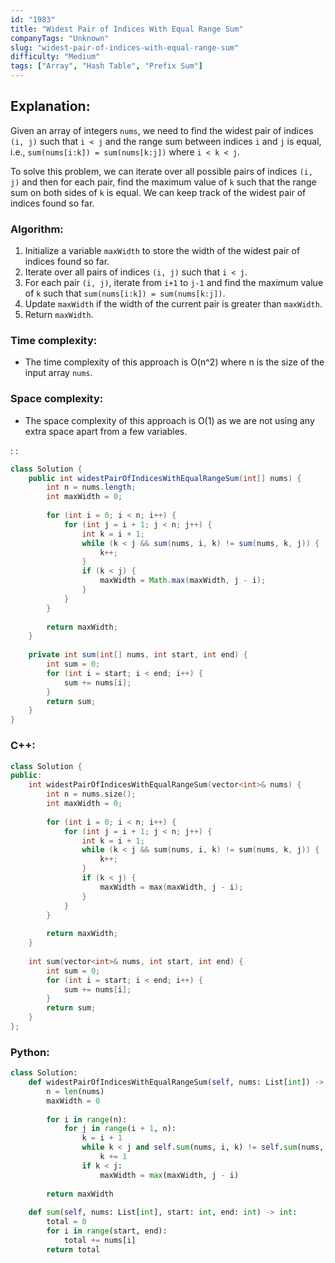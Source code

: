 ```yaml
---
id: "1983"
title: "Widest Pair of Indices With Equal Range Sum"
companyTags: "Unknown"
slug: "widest-pair-of-indices-with-equal-range-sum"
difficulty: "Medium"
tags: ["Array", "Hash Table", "Prefix Sum"]
---
```


## Explanation:

Given an array of integers `nums`, we need to find the widest pair of indices `(i, j)` such that `i < j` and the range sum between indices `i` and `j` is equal, i.e., `sum(nums[i:k]) = sum(nums[k:j])` where `i < k < j`.

To solve this problem, we can iterate over all possible pairs of indices `(i, j)` and then for each pair, find the maximum value of `k` such that the range sum on both sides of `k` is equal. We can keep track of the widest pair of indices found so far.

### Algorithm:
1. Initialize a variable `maxWidth` to store the width of the widest pair of indices found so far.
2. Iterate over all pairs of indices `(i, j)` such that `i < j`.
3. For each pair `(i, j)`, iterate from `i+1` to `j-1` and find the maximum value of `k` such that `sum(nums[i:k]) = sum(nums[k:j])`.
4. Update `maxWidth` if the width of the current pair is greater than `maxWidth`.
5. Return `maxWidth`.

### Time complexity:
- The time complexity of this approach is O(n^2) where n is the size of the input array `nums`.

### Space complexity:
- The space complexity of this approach is O(1) as we are not using any extra space apart from a few variables.

:
:
```java
class Solution {
    public int widestPairOfIndicesWithEqualRangeSum(int[] nums) {
        int n = nums.length;
        int maxWidth = 0;
        
        for (int i = 0; i < n; i++) {
            for (int j = i + 1; j < n; j++) {
                int k = i + 1;
                while (k < j && sum(nums, i, k) != sum(nums, k, j)) {
                    k++;
                }
                if (k < j) {
                    maxWidth = Math.max(maxWidth, j - i);
                }
            }
        }
        
        return maxWidth;
    }
    
    private int sum(int[] nums, int start, int end) {
        int sum = 0;
        for (int i = start; i < end; i++) {
            sum += nums[i];
        }
        return sum;
    }
}
```

### C++:
```cpp
class Solution {
public:
    int widestPairOfIndicesWithEqualRangeSum(vector<int>& nums) {
        int n = nums.size();
        int maxWidth = 0;
        
        for (int i = 0; i < n; i++) {
            for (int j = i + 1; j < n; j++) {
                int k = i + 1;
                while (k < j && sum(nums, i, k) != sum(nums, k, j)) {
                    k++;
                }
                if (k < j) {
                    maxWidth = max(maxWidth, j - i);
                }
            }
        }
        
        return maxWidth;
    }
    
    int sum(vector<int>& nums, int start, int end) {
        int sum = 0;
        for (int i = start; i < end; i++) {
            sum += nums[i];
        }
        return sum;
    }
};
```

### Python:
```python
class Solution:
    def widestPairOfIndicesWithEqualRangeSum(self, nums: List[int]) -> int:
        n = len(nums)
        maxWidth = 0
        
        for i in range(n):
            for j in range(i + 1, n):
                k = i + 1
                while k < j and self.sum(nums, i, k) != self.sum(nums, k, j):
                    k += 1
                if k < j:
                    maxWidth = max(maxWidth, j - i)
        
        return maxWidth
    
    def sum(self, nums: List[int], start: int, end: int) -> int:
        total = 0
        for i in range(start, end):
            total += nums[i]
        return total
```